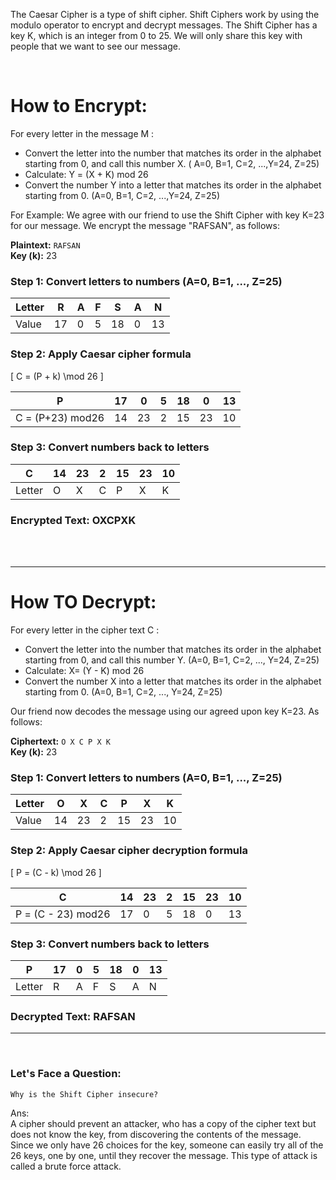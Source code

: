 The Caesar Cipher is a type of shift cipher. Shift Ciphers work by using the modulo operator to encrypt and decrypt messages. The Shift Cipher has a key K, which is an integer from 0 to 25. We will only share this key with people that we want to see our message.


<br>

# **How to Encrypt:**

For every letter in the message M :

   -  Convert the letter into the number that matches its order in the alphabet starting from 0, and call this number X.
      ( A=0, B=1, C=2, ...,Y=24, Z=25)
   -  Calculate: Y = (X + K) mod 26
   -  Convert the number Y into a letter that matches its order in the alphabet starting from 0.
      (A=0, B=1, C=2, ...,Y=24, Z=25)

For Example: We agree with our friend to use the Shift Cipher with key K=23 for our message. 
We encrypt the message "RAFSAN", as follows:​


**Plaintext:** `RAFSAN`  
**Key (k):** 23  

### Step 1: Convert letters to numbers (A=0, B=1, ..., Z=25)

| Letter | R | A | F | S | A | N |
|--------|---|---|---|---|---|---|
| Value  | 17| 0 | 5 | 18| 0 | 13|

### Step 2: Apply Caesar cipher formula

\[
C = (P + k) \mod 26
\]

| P  | 17 | 0  | 5  | 18 | 0  | 13 |
|----|----|----|----|----|----|----|
| C = (P+23) mod26 | 14 | 23 | 2  | 15 | 23 | 10 |

### Step 3: Convert numbers back to letters

| C  | 14 | 23 | 2  | 15 | 23 | 10 |
|----|----|----|----|----|----|----|
| Letter | O  | X  | C  | P  | X  | K  |

###  Encrypted Text: OXCPXK

<br>
<br>

---

# **How TO Decrypt:**

For every letter in the cipher text C :<br>
   - Convert the letter into the number that matches its order in the alphabet starting from 0, and call this number Y.
      (A=0, B=1, C=2, ..., Y=24, Z=25)
   - Calculate: X= (Y - K) mod 26
   - Convert the number X into a letter that matches its order in the alphabet starting from 0.
      (A=0, B=1, C=2, ..., Y=24, Z=25)
     
Our friend now decodes the message using our agreed upon key K=23. As follows:

**Ciphertext:** `O X C P X K`  
**Key (k):** 23  

### Step 1: Convert letters to numbers (A=0, B=1, ..., Z=25)

| Letter | O | X | C | P | X | K |
|--------|---|---|---|---|---|---|
| Value  | 14| 23| 2 | 15| 23| 10 |

### Step 2: Apply Caesar cipher decryption formula

\[
P = (C - k) \mod 26
\]

| C  | 14 | 23 | 2  | 15 | 23 | 10 |
|----|----|----|----|----|----|----|
| P = (C - 23) mod26 | 17 | 0  | 5  | 18 | 0  | 13 |

### Step 3: Convert numbers back to letters

| P  | 17 | 0  | 5  | 18 | 0  | 13 |
|----|----|----|----|----|----|----|
| Letter | R  | A  | F  | S  | A  | N  |

###  Decrypted Text: RAFSAN


---

<br>

### **Let's Face a Question:**

`Why is the Shift Cipher insecure?`

Ans:<br>
A cipher should prevent an attacker, who has a copy of the cipher text but does not know the key, from discovering the contents of the message. Since we only have 26 choices for the key, someone can easily try all of the 26 keys, one by one, until they recover the message. This type of attack is called a brute force attack.
